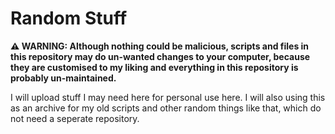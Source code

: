 # Random Stuff
**⚠ WARNING: Although nothing could be malicious, scripts and files in this repository may do un-wanted changes to your computer, because they are customised to my liking and everything in this repository is probably un-maintained.**

I will upload stuff I may need here for personal use here. I will also using this as an archive for my old scripts and other random things like that, which do not need a seperate repository.
